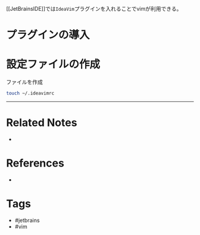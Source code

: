 [[JetBrainsIDE]]では`IdeaVim`プラグインを入れることでvimが利用できる。

# プラグインの導入

#  設定ファイルの作成
ファイルを作成
```sh
touch ~/.ideavimrc  
```

---
# Related Notes
- 

# References
- 

# Tags
- #jetbrains 
- #vim 